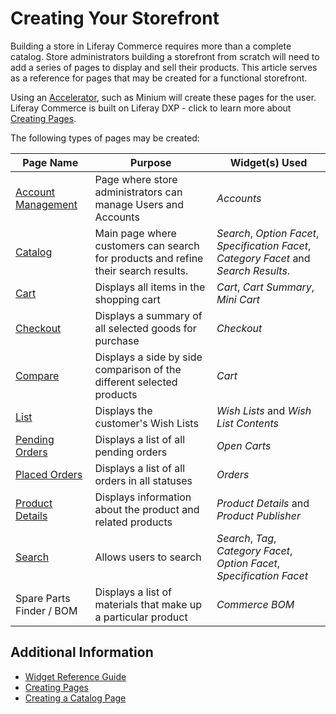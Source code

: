 # Creating Your Storefront

Building a store in Liferay Commerce requires more than a complete catalog. Store administrators building a storefront from scratch will need to add a series of pages to display and sell their products. This article serves as a reference for pages that may be created for a functional storefront.

Using an [Accelerator](../starting-a-store/accelerators.md), such as Minium will create these pages for the user. Liferay Commerce is built on Liferay DXP - click to learn more about [Creating Pages](https://help.liferay.com/hc/en-us/articles/360018171291-Creating-Pages).

The following types of pages may be created:

| Page Name | Purpose | Widget(s) Used |
| --- | --- | --- |
| [Account Management](./commerce-storefront-pages/account-management.md) | Page where store administrators can manage Users and Accounts | _Accounts_ |
| [Catalog](./commerce-storefront-pages/catalog.md) | Main page where customers can search for products and refine their search results. | _Search_, _Option Facet_, _Specification Facet_, _Category Facet_ and _Search Results_.|
| [Cart](./commerce-storefront-pages/cart.md) | Displays all items in the shopping cart | _Cart_, _Cart Summary_, _Mini Cart_ |
| [Checkout](./commerce-storefront-pages/checkout.md) | Displays a summary of all selected goods for purchase | _Checkout_ |
| [Compare](./commerce-storefront-pages/compare.md) | Displays a side by side comparison of the different selected products | _Cart_ |
| [List](./commerce-storefront-pages/list.md) | Displays the customer's Wish Lists | _Wish Lists_ and _Wish List Contents_ |
| [Pending Orders](./commerce-storefront-pages/pending-orders.md) | Displays a list of all pending orders | _Open Carts_ |
| [Placed Orders](./commerce-storefront-pages/placed-orders.md) | Displays a list of all orders in all statuses | _Orders_ |
| [Product Details](./commerce-storefront-pages/product-details.md) | Displays information about the product and related products | _Product Details_ and _Product Publisher_ |
| [Search](./commerce-storefront-pages/search.md) | Allows users to search | _Search_, _Tag_, _Category Facet_, _Option Facet_, _Specification Facet_ |
| Spare Parts Finder / BOM| Displays a list of materials that make up a particular product | _Commerce BOM_ |

## Additional Information

* [Widget Reference Guide](../creating-store-content/widget-reference.md)
* [Creating Pages](https://help.liferay.com/hc/en-us/articles/360018171291-Creating-Pages)
* [Creating a Catalog Page](./creating-a-catalog-page.md)
